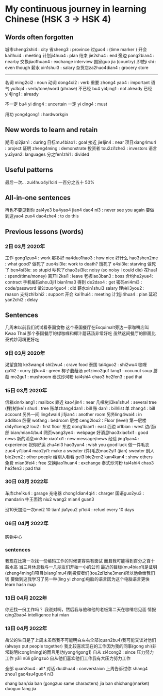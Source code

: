 # My continuous journey in learning Chinese (HSK 3 -> HSK 4)

## Words often forgotten
城市cheng2shi4 : city 
省sheng3 : province
过guo4 : (time marker )
开会 kai1hui4 : meeting
计划ji4hua4 : plan
结束 jie2shu4 : end
旁边 pang2bian4 : nearby
交换jiao1huan4 : exchange
interview
国家guo jia (country)
即使ji shi : even though
薪水 xin1shui3 : salary
杂货店za2huo4dian4 : grocery store
***
名词 ming2ci2 : noun
动词 dong4ci2 : verb
重要 zhong4 yao4 : important
语气 yu3qi4 : verb/tone/word (phrase)
不已经 bu4 yi4jing1 : not already
已经 yi4jing1 : already

不一定 bu4 yi ding4 : uncertain
一定 yi ding4 : must

用功 yong4gong1 : hardworkgin
## New words to learn and retain
期间 qi2jian1 : during
目标mu4biao1 : goal
接近 jie1jin4 : near
项目xiang4mu4 : project
证明 zheng4ming : demonstrate
投资者 tou2zi1zhe3 : investors
语言yu3yan2: languages
分之fen1zhi1 : divided

## Useful patterns
最后一次... zui4huo4yi1ci4
一百分之五十 50%

## All-in-one sentences
再也不要见到你 zai4ye3 bu4yao4 jian4 dao4 ni3 : never see you again
要做到这yao4 zuo4 dao4zhe4 : to do this

## Previous lessons (words)

### 2日 03月 2020年
工作 gong1zuo4 : work
那多好 na4duo1hao3 : how nice
好什么 hao3shen2me : what good?
做死了 zuo4si3le: work to death?
饿死了 e4si3le: starving
做死了 ben4si3le: so stupid 
吵死了chao3si3le: noisy (so noisy I could die)
花hua1 : spend(time/money)
离开li2kai1 : leave
老板lao3ban3 : boss
合约he2yue4: contract
手机编码shou3ji1 bian1ma3
得到 de2dao4 : get
密码mi4mi3 : code/password
做过zuo4guo4 : did
薪水xin1shui3 salary
理由li3you2 : reason
支持zhi1xhi2 : support
开会 kai1hui4 : meeting
计划ji4hua4 : plan
延迟yan2chi2 : delay

## Sentences 
几周末以前我们试试看泰国食物
这个泰国餐厅在Esquimalt旁边一家咖啡店叫Kwao Thai
那个泰国餐厅的绿咖喱和椰汁蘑菇汤非常好吃
虽然这间餐厅的醉面比泰式炒河粉更好吃

### 9日 03月 2020年
渴望食物 ke3wang4 shi2wu4 : crave food 
泰国 tai4guo2 : shi2wu4 
咖喱 ga1li2 : curry
绿lu>4 : green
椰子蘑菇汤 ye1zimo2gu1 tang1 : cocunut soup
蘑菇 mo2gu1 : mushroom
泰式炒河粉 tai4shi4 chao3 he2fen3 : pad thai

### 15日 03月 2020年
信箱xin4xiang1 : mailbox
靠近 kao4jin4 : near
几棵树ji3ke1shu4 : several tree
(棵)树(ke1) shu4 : tree
账单zhang4dan1 : bill 
账 dan1 : bill/list
单 zhang4 : bill account
另外一间 ling4wai4 ji1jian4 : another room
另外ling4wai4 : in addition
卧室 wofang : bedroom
层楼 ceng2lou2 : Floor (level)
第一层楼 di4yi1ceng2 lou2 : first floor
东边 dong1bian1 : east
西边 xi1bian : west
边/面/部 bian/mian4/bu4
网页wang3ye4 : webpage
好消息hao3xiao1xi1 : good news
新的消息xin3de xiao1xi1 : new message/news
经验 jing1yan4 : experience
祝你好运 zhu4ni3 hao3yun4 : wish you good luck
做一件毛衣 zuo4 yi1jian4 mao2yi1: make a sweater
(件)毛衣mao2yi1 (jian) sweater
别人 bie2ren2 : other poeple
给别人看看 gei3 bie2ren2 kan4kan4 : show others
免费 mian3fei4 : free
交换jiao1huan4 : exchange
泰式炒河粉 tai4shi4 chao3 he2fen3 : pad thai

### 30日 03月 2022年
车库che1ku4 : garage
充电器 chong1dian4qi4 : charger
国语guo2yu3 : mandarin
牛王面馆 niu2 wang2 mian4 guan3

没10天加油一次mei2 10 tian1 jia1you2 yi1ci4 : refuel every 10 days

### 06日 04月 2022年

###
购物中心
### sentences
我现在比第一次找一份编码工作的时候更容易有面试
而且我可能得到百分之百十薪水高
当三月休息我与一几朋友们开始一小的公司
最近的目标(mu4biao1)是证明(zheng4ming1)项目(xiang1mu4)到投资者们(tou2zi1zhe3men)所以他会给我们钱
要做到这我学习了另一种(ling yi zhong)电脑的语言因为这个电脑语言更快
learn hash map

### 13日 04月 2022年

你还找一份工作吗？
我说对啊，然后我与他和他的老板第二天在咖啡店见面
情报 qing2bao4 intelligence
hui mian

### 13日 04月 2022年
岳父的生日是了上周末虽然我不可能明白左右全部(quan2bu4)我可能交谈对他们 (always put people together)
我比较喜欢现在的工作因为我的同事(gong shi)非常聪明(cong1ming)的而且用功(yong4gong1)
自从 zi4cong2 : since
压力努力工作 yālì nǔlì gōngzuò
自从他们喜欢他们工作我有大压力努力工作

全部 quan2bu4 : all*
对话 dui4hua4 : converstaion
上周告诉过你 shang4 zhou1 gao4su4guo4 ni3

shang ban/xia ban (gongzuo same characters) jia ban
shichang(market)
duoguo
fang jia
